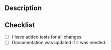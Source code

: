 <!--- Provide a general summary of your changes in the Title above -->

## Description

<!--- Describe your changes and elaborate on motivation and context. -->
<!--- Make sure to refer to relevant GitHub issues using # -->

## Checklist

<!--- Make sure to satisfy all the criteria listed below. -->

- [ ] I have added tests for all changes.
- [ ] Documentation was updated if it was needed.
